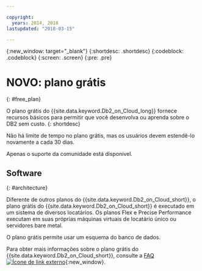 ```yaml
---

copyright:
  years: 2014, 2018
lastupdated: "2018-03-15"

---
```


<!-- Attribute definitions --> 
{:new_window: target="_blank"}
{:shortdesc: .shortdesc}
{:codeblock: .codeblock}
{:screen: .screen}
{:pre: .pre}

# NOVO: plano grátis
{: #free_plan}

O plano grátis do {{site.data.keyword.Db2_on_Cloud_long}} fornece recursos básicos para permitir que você
desenvolva ou aprenda sobre o DB2 sem custo.
{: shortdesc}

Não há limite de tempo no plano grátis, mas os usuários devem estendê-lo novamente a cada 30 dias.

Apenas o suporte da comunidade está disponível. 
 
## Software
{: #architecture}

Diferente de outros planos do {{site.data.keyword.Db2_on_Cloud_short}}, o plano grátis do
{{site.data.keyword.Db2_on_Cloud_short}} é executado em um sistema de diversos locatários. Os planos Flex e Precise
Performance executam em suas próprias máquinas virtuais de locatário único ou servidores bare metal.
 
O plano grátis permite usar um esquema do banco de dados.

Para obter mais informações sobre o plano grátis do {{site.data.keyword.Db2_on_Cloud_short}}, consulte a
[FAQ ![Ícone de link externo](../../icons/launch-glyph.svg "Ícone de linkexterno")](https://ibm.biz/db2oc_free_plan_faq){:new_window}.

